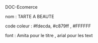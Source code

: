DOC-Ecomerce 

nom : TARTE A BEAUTE

code coleur : #fdecda, #c879ff , #FFFFFF

font : Amita  pour le titre ,   arial pour les text
